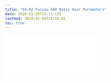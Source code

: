 ```yaml
---
title: "04.02 Fusion 360 Basic User Parameters"
date: 2020-01-26T23:11:13Z
lastmod: 2024-01-04T13:15:02
toc: true
---
```


![Link to included file contents](../../../../3d-modeling/fusion-360/fusion-360-basic-user-parameters.md)
